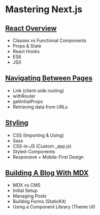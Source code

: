 # Mastering Next.js

## [React Overview](/course/react)

-   Classes vs Functional Components
-   Props & State
-   React Hooks
-   ES6
-   JSX

## [Navigating Between Pages](/course/navigation)

-   Link (client-side routing)
-   withRouter
-   getInitialProps
-   Retrieving data from URLs

## [Styling](/course/styling)

-   CSS (Importing & Using)
-   Sass
-   CSS-in-JS (Custom \_app.js)
-   Styled-Components
-   Responsive + Mobile-First Design

## [Building A Blog With MDX](/course/mdx)

-   MDX vs CMS
-   Initial Setup
-   Managing Posts
-   Building Forms (StaticKit)
-   Using a Component Library (Theme UI)
